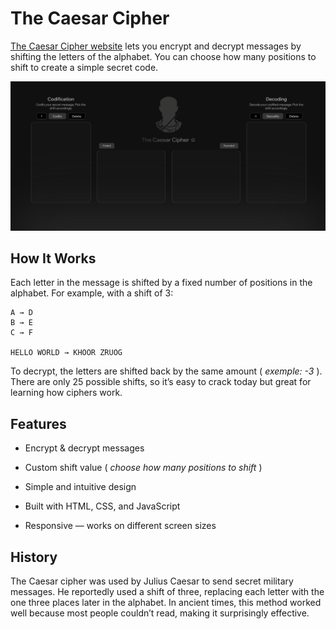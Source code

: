 # **The Caesar Cipher**
[The Caesar Cipher website](https://loremispum2k8.github.io/The-Caesar-Cipher/) lets you encrypt and decrypt messages by shifting the letters of the alphabet. You can choose how many positions to shift to create a simple secret code.

![Desktop](screenshot.png)

## **How It Works**
Each letter in the message is shifted by a fixed number of positions in the alphabet.
For example, with a shift of 3:

```
A → D  
B → E  
C → F

HELLO WORLD → KHOOR ZRUOG
```
To decrypt, the letters are shifted back by the same amount ( _exemple: -3_ ).
There are only 25 possible shifts, so it’s easy to crack today but great for learning how ciphers work.

## **Features**

- Encrypt & decrypt messages
 
- Custom shift value ( _choose how many positions to shift_ )
 
- Simple and intuitive design
 
- Built with HTML, CSS, and JavaScript
 
- Responsive — works on different screen sizes

## **History**

The Caesar cipher was used by Julius Caesar to send secret military messages.
He reportedly used a shift of three, replacing each letter with the one three places later in the alphabet.
In ancient times, this method worked well because most people couldn’t read, making it surprisingly effective.
